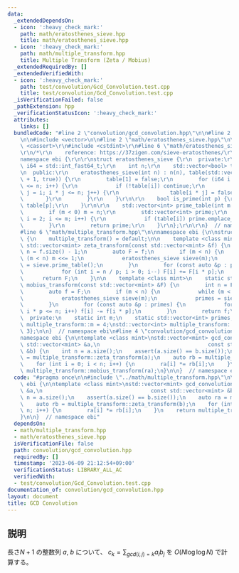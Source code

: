 ```yaml
---
data:
  _extendedDependsOn:
  - icon: ':heavy_check_mark:'
    path: math/eratosthenes_sieve.hpp
    title: math/eratosthenes_sieve.hpp
  - icon: ':heavy_check_mark:'
    path: math/multiple_transform.hpp
    title: Multiple Transform (Zeta / Mobius)
  _extendedRequiredBy: []
  _extendedVerifiedWith:
  - icon: ':heavy_check_mark:'
    path: test/convolution/Gcd_Convolution.test.cpp
    title: test/convolution/Gcd_Convolution.test.cpp
  _isVerificationFailed: false
  _pathExtension: hpp
  _verificationStatusIcon: ':heavy_check_mark:'
  attributes:
    links: []
  bundledCode: "#line 2 \"convolution/gcd_convolution.hpp\"\n\n#line 2 \"math/multiple_transform.hpp\"\
    \n\n#include <vector>\n\n#line 2 \"math/eratosthenes_sieve.hpp\"\n\r\n#include\
    \ <cassert>\r\n#include <cstdint>\r\n#line 6 \"math/eratosthenes_sieve.hpp\"\n\
    \r\n/*\r\n    reference: https://37zigen.com/sieve-eratosthenes/\r\n*/\r\n\r\n\
    namespace ebi {\r\n\r\nstruct eratosthenes_sieve {\r\n  private:\r\n    using\
    \ i64 = std::int_fast64_t;\r\n    int n;\r\n    std::vector<bool> table;\r\n\r\
    \n  public:\r\n    eratosthenes_sieve(int n) : n(n), table(std::vector<bool>(n\
    \ + 1, true)) {\r\n        table[1] = false;\r\n        for (i64 i = 2; i * i\
    \ <= n; i++) {\r\n            if (!table[i]) continue;\r\n            for (i64\
    \ j = i; i * j <= n; j++) {\r\n                table[i * j] = false;\r\n     \
    \       }\r\n        }\r\n    }\r\n\r\n    bool is_prime(int p) {\r\n        return\
    \ table[p];\r\n    }\r\n\r\n    std::vector<int> prime_table(int m = -1) {\r\n\
    \        if (m < 0) m = n;\r\n        std::vector<int> prime;\r\n        for (int\
    \ i = 2; i <= m; i++) {\r\n            if (table[i]) prime.emplace_back(i);\r\n\
    \        }\r\n        return prime;\r\n    }\r\n};\r\n\r\n}  // namespace ebi\n\
    #line 6 \"math/multiple_transform.hpp\"\n\nnamespace ebi {\n\nstruct multiple_transform\
    \ {\n    multiple_transform() = default;\n\n    template <class mint>\n    static\
    \ std::vector<mint> zeta_transform(const std::vector<mint> &f) {\n        int\
    \ n = f.size() - 1;\n        auto F = f;\n        if (m < n) {\n            while\
    \ (m < n) m <<= 1;\n            eratosthenes_sieve sieve(m);\n            primes\
    \ = sieve.prime_table();\n        }\n        for (const auto &p : primes) {\n\
    \            for (int i = n / p; i > 0; i--) F[i] += F[i * p];\n        }\n  \
    \      return F;\n    }\n\n    template <class mint>\n    static std::vector<mint>\
    \ mobius_transform(const std::vector<mint> &F) {\n        int n = F.size() - 1;\n\
    \        auto f = F;\n        if (m < n) {\n            while (m < n) m <<= 1;\n\
    \            eratosthenes_sieve sieve(m);\n            primes = sieve.prime_table();\n\
    \        }\n        for (const auto &p : primes) {\n            for (int i = 1;\
    \ i * p <= n; i++) f[i] -= f[i * p];\n        }\n        return f;\n    }\n\n\
    \  private:\n    static int m;\n    static std::vector<int> primes;\n};\n\nint\
    \ multiple_transform::m = 4;\nstd::vector<int> multiple_transform::primes = {2,\
    \ 3};\n\n}  // namespace ebi\n#line 4 \"convolution/gcd_convolution.hpp\"\n\n\
    namespace ebi {\n\ntemplate <class mint>\nstd::vector<mint> gcd_convolution(const\
    \ std::vector<mint> &a,\n                                  const std::vector<mint>\
    \ &b) {\n    int n = a.size();\n    assert(a.size() == b.size());\n    auto ra\
    \ = multiple_transform::zeta_transform(a);\n    auto rb = multiple_transform::zeta_transform(b);\n\
    \    for (int i = 0; i < n; i++) {\n        ra[i] *= rb[i];\n    }\n    return\
    \ multiple_transform::mobius_transform(ra);\n}\n\n}  // namespace ebi\n"
  code: "#pragma once\n\n#include \"../math/multiple_transform.hpp\"\n\nnamespace\
    \ ebi {\n\ntemplate <class mint>\nstd::vector<mint> gcd_convolution(const std::vector<mint>\
    \ &a,\n                                  const std::vector<mint> &b) {\n    int\
    \ n = a.size();\n    assert(a.size() == b.size());\n    auto ra = multiple_transform::zeta_transform(a);\n\
    \    auto rb = multiple_transform::zeta_transform(b);\n    for (int i = 0; i <\
    \ n; i++) {\n        ra[i] *= rb[i];\n    }\n    return multiple_transform::mobius_transform(ra);\n\
    }\n\n}  // namespace ebi"
  dependsOn:
  - math/multiple_transform.hpp
  - math/eratosthenes_sieve.hpp
  isVerificationFile: false
  path: convolution/gcd_convolution.hpp
  requiredBy: []
  timestamp: '2023-06-09 21:12:54+09:00'
  verificationStatus: LIBRARY_ALL_AC
  verifiedWith:
  - test/convolution/Gcd_Convolution.test.cpp
documentation_of: convolution/gcd_convolution.hpp
layout: document
title: GCD Convolution
---
```


## 説明

長さ$N+1$ の整数列 $a$, $b$ について、 $c_k = \sum_{gcd(i, j) = k} a_i b_j$ を $O(N\log \log N)$ で計算する。